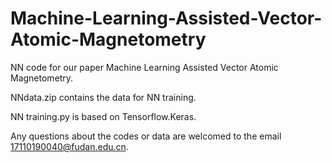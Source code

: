 # Machine-Learning-Assisted-Vector-Atomic-Magnetometry

NN code for our paper Machine Learning Assisted Vector Atomic Magnetometry.

NNdata.zip contains the data for NN training.

NN training.py is based on Tensorflow.Keras.

Any questions about the codes or data are welcomed to the email 17110190040@fudan.edu.cn.
